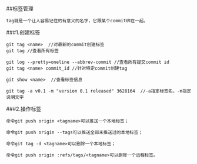 ##标签管理

    tag就是一个让人容易记住的有意义的名字，它跟某个commit绑在一起。
    
###1.创建标签

    git tag <name>  //对最新的commit创建标签
    git tag //查看所有标签
    
    git log --pretty=oneline --abbrev-commit //查看所有提交commit id
    git tag <name> commit_id //针对特定commit创建tag
    
    git show <name>  //查看标签信息
    
    git tag -a v0.1 -m "version 0.1 released" 3628164  //-a指定标签名，-m指定说明文字
    

###2.操作标签

    命令git push origin <tagname>可以推送一个本地标签；
    
    命令git push origin --tags可以推送全部未推送过的本地标签；
    
    命令git tag -d <tagname>可以删除一个本地标签；
    
    命令git push origin :refs/tags/<tagname>可以删除一个远程标签。